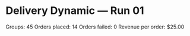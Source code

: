 # Delivery Dynamic — Run 01

Groups: 45
Orders placed: 14
Orders failed: 0
Revenue per order: $25.00